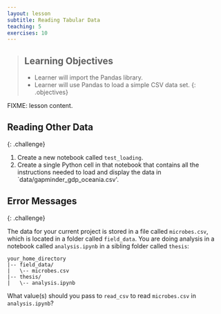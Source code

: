 ```yaml
---
layout: lesson
subtitle: Reading Tabular Data
teaching: 5
exercises: 10
---
```

> ## Learning Objectives
>
> * Learner will import the Pandas library.
> * Learner will use Pandas to load a simple CSV data set.
{: .objectives}

FIXME: lesson content.

## Reading Other Data
{: .challenge}

1.  Create a new notebook called `test_loading`.
2.  Create a single Python cell in that notebook that contains
    all the instructions needed to load and display the data in
    `data/gapminder_gdp_oceania.csv'.

## Error Messages
{: .challenge}

The data for your current project is stored in a file called `microbes.csv`,
which is located in a folder called `field_data`.
You are doing analysis in a notebook called `analysis.ipynb`
in a sibling folder called `thesis`:

~~~
your_home_directory
|-- field_data/
|   \-- microbes.csv
|-- thesis/
|   \-- analysis.ipynb
~~~

What value(s) should you pass to `read_csv` to read `microbes.csv` in `analysis.ipynb`?
